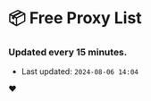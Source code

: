 # :package: Free Proxy List
### Updated every 15 minutes.

- Last updated: `2024-08-06 14:04`

:heart:
